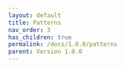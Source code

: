 ```yaml
---
layout: default
title: Patterns
nav_order: 3
has_children: true
permalink: /docs/1.0.0/patterns
parent: Version 1.0.0
---
```



